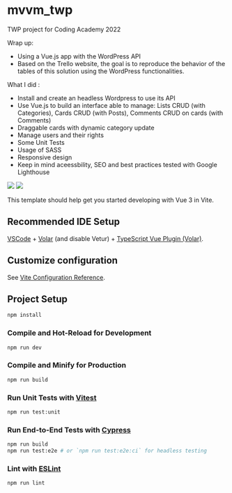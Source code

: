 # mvvm_twp

TWP project for Coding Academy 2022

Wrap up:
- Using a Vue.js app with the WordPress API
- Based on the Trello website, the goal is to reproduce the behavior of the tables of this solution using the WordPress functionalities.

What I did : 
- Install and create an headless Wordpress to use its API
- Use Vue.js to build an interface able to manage: Lists CRUD (with Categories), Cards CRUD (with Posts), Comments CRUD on cards (with Comments)
- Draggable cards with dynamic category update
- Manage users and their rights
- Some Unit Tests
- Usage of SASS
- Responsive design
- Keep in mind aceessbility, SEO and best practices tested with Google Lighthouse



<img src="https://lh3.googleusercontent.com/pw/AL9nZEWK9YYLN0bgf_oax6wk91eHLWFr8g47EhGRE04XyQZdaCRijpR6x0zjc0qj6BOcKR8Yu-pg9x4YH7JfqnJ-1sXsGqfPSX6lGu14JSF4aV2kxMptIReMvmhXptWH9pRnw27sFaqQtybDWOXK0YjiBxSO=w1918-h936-no?authuser=0" />

<img src="https://lh3.googleusercontent.com/pw/AL9nZEVMvVN0RbGamZPKw5YM3WzAXJlTyOekrRNdDjClz54aVLOrJoBUW-ihswDU0vkx9S4UmOt1Bw7zh-5qkh4FNDdlrCBPLufBcsdABhCwBC5pvogWrRu1LwLTJFdhhHaJQkPbuBaVJS_lUfWFo_PNvY5x=w795-h619-no?authuser=0" />

This template should help get you started developing with Vue 3 in Vite.

## Recommended IDE Setup

[VSCode](https://code.visualstudio.com/) + [Volar](https://marketplace.visualstudio.com/items?itemName=Vue.volar) (and disable Vetur) + [TypeScript Vue Plugin (Volar)](https://marketplace.visualstudio.com/items?itemName=Vue.vscode-typescript-vue-plugin).

## Customize configuration

See [Vite Configuration Reference](https://vitejs.dev/config/).

## Project Setup

```sh
npm install
```

### Compile and Hot-Reload for Development

```sh
npm run dev
```

### Compile and Minify for Production

```sh
npm run build
```

### Run Unit Tests with [Vitest](https://vitest.dev/)

```sh
npm run test:unit
```

### Run End-to-End Tests with [Cypress](https://www.cypress.io/)

```sh
npm run build
npm run test:e2e # or `npm run test:e2e:ci` for headless testing
```

### Lint with [ESLint](https://eslint.org/)

```sh
npm run lint
```
